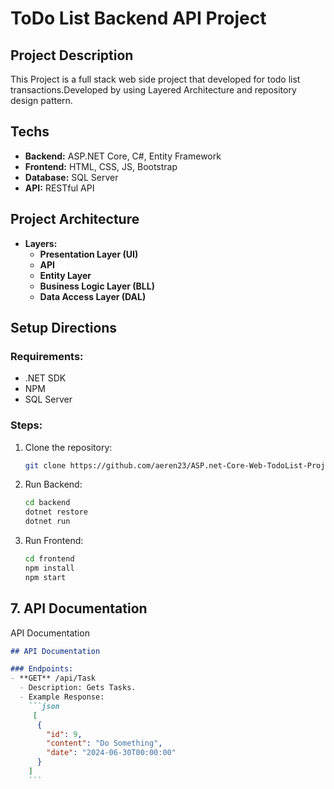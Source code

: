 # ToDo List Backend API Project


## Project Description
This Project is a full stack web side project that developed for todo list transactions.Developed by using Layered Architecture and repository design pattern. 


## Techs
- **Backend:** ASP.NET Core, C#, Entity Framework
- **Frontend:** HTML, CSS, JS, Bootstrap
- **Database:** SQL Server
- **API:** RESTful API

## Project Architecture

- **Layers:**
  - **Presentation Layer (UI)**
  - **API**
  - **Entity Layer** 
  - **Business Logic Layer (BLL)** 
  - **Data Access Layer (DAL)**


## Setup Directions

### Requirements:
- .NET SDK
-  NPM
- SQL Server

### Steps:
1. Clone the repository:
   ```bash
   git clone https://github.com/aeren23/ASP.net-Core-Web-TodoList-Project
   ```

2. Run Backend:
   ```bash
   cd backend
   dotnet restore
   dotnet run
   ```

3. Run Frontend:
   ```bash
   cd frontend
   npm install
   npm start
   ```

## 7. **API Documentation**
API Documentation

```markdown
## API Documentation

### Endpoints:
- **GET** /api/Task
  - Description: Gets Tasks.
  - Example Response:
    ```json
     [
      {
        "id": 9,
        "content": "Do Something",
        "date": "2024-06-30T00:00:00"
      }
    ]
    ```

     

